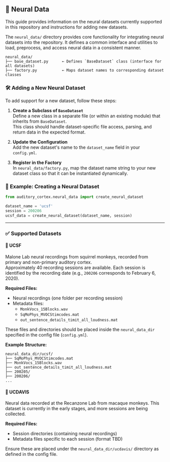 ## 🧠 Neural Data

This guide provides information on the neural datasets currently supported in this repository and instructions for adding new datasets.

The `neural_data/` directory provides core functionality for integrating neural datasets into the repository. It defines a common interface and utilities to load, preprocess, and access neural data in a consistent manner.

```
neural_data/
├── base_dataset.py      ← Defines `BaseDataset` class (interface for all datasets)
├── factory.py           ← Maps dataset names to corresponding dataset classes
```

### 🛠️ Adding a New Neural Dataset

To add support for a new dataset, follow these steps:

1. **Create a Subclass of `BaseDataset`**  
   Define a new class in a separate file (or within an existing module) that inherits from `BaseDataset`.  
   This class should handle dataset-specific file access, parsing, and return data in the expected format.

2. **Update the Configuration**  
   Add the new dataset's name to the `dataset_name` field in your `config.yml`.

3. **Register in the Factory**  
   In `neural_data/factory.py`, map the dataset name string to your new dataset class so that it can be instantiated dynamically.

### 🧪 Example: Creating a Neural Dataset

```python
from auditory_cortex.neural_data import create_neural_dataset

dataset_name = 'ucsf'
session = 200206
ucsf_data = create_neural_dataset(dataset_name, session)
```

---

### ✅ Supported Datasets

#### 🔹 UCSF

Malone Lab neural recordings from squirrel monkeys, recorded from primary and non-primary auditory cortex.  
Approximately 40 recording sessions are available. Each session is identified by the recording date (e.g., `200206` corresponds to February 6, 2020).

**Required Files:**

- Neural recordings (one folder per recording session)
- Metadata files:
  - `MonkVocs_15Blocks.wav`
  - `SqMoPhys_MVOCStimcodes.mat`
  - `out_sentence_details_timit_all_loudness.mat`

These files and directories should be placed inside the `neural_data_dir` specified in the config file (`config.yml`).

**Example Structure:**
```
neural_data_dir/ucsf/
├── SqMoPhys_MVOCStimcodes.mat
├── MonkVocs_15Blocks.wav
├── out_sentence_details_timit_all_loudness.mat
├── 200205/
├── 200206/
...
```

#### 🔹 UCDAVIS

Neural data recorded at the Recanzone Lab from macaque monkeys. This dataset is currently in the early stages, and more sessions are being collected.

**Required Files:**

- Session directories (containing neural recordings)
- Metadata files specific to each session (format TBD)

Ensure these are placed under the `neural_data_dir/ucdavis/` directory as defined in the config file.
